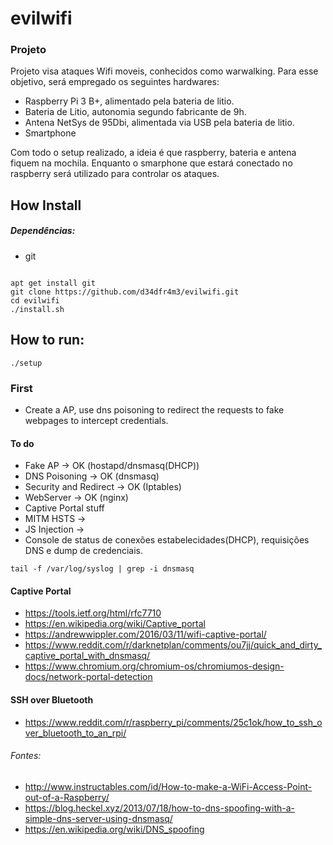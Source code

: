 # evilwifi
### Projeto
Projeto visa ataques Wifi moveis, conhecidos como warwalking. Para esse objetivo, será empregado os seguintes hardwares:
- Raspberry Pi 3 B+, alimentado pela bateria de litio.
- Bateria de Litio, autonomia segundo fabricante de 9h.
- Antena NetSys de 95Dbi, alimentada via USB pela bateria de litio.
- Smartphone

Com todo o setup realizado, a ideia é que raspberry, bateria e antena fiquem na mochila. Enquanto o smarphone que estará conectado no raspberry será utilizado para controlar os ataques. 

## How Install 
##### Dependências: 
- git
```

apt get install git 
git clone https://github.com/d34dfr4m3/evilwifi.git
cd evilwifi
./install.sh
```

## How to run: 

```
./setup 

```

### First 
- Create a AP, use dns poisoning to redirect the requests to fake webpages to intercept credentials. 

#### To do 
- Fake AP -> OK (hostapd/dnsmasq(DHCP))
- DNS Poisoning -> OK (dnsmasq)
- Security and Redirect -> OK (Iptables)
- WebServer -> OK (nginx)
- Captive Portal stuff
- MITM HSTS -> 
- JS Injection -> 
- Console de status de conexões estabelecidades(DHCP), requisições DNS e dump de credenciais.

```
tail -f /var/log/syslog | grep -i dnsmasq
``` 
#### Captive Portal
- https://tools.ietf.org/html/rfc7710
- https://en.wikipedia.org/wiki/Captive_portal
- https://andrewwippler.com/2016/03/11/wifi-captive-portal/
- https://www.reddit.com/r/darknetplan/comments/ou7jj/quick_and_dirty_captive_portal_with_dnsmasq/
- https://www.chromium.org/chromium-os/chromiumos-design-docs/network-portal-detection

#### SSH over Bluetooth 
- https://www.reddit.com/r/raspberry_pi/comments/25c1ok/how_to_ssh_over_bluetooth_to_an_rpi/

###### Fontes:
- http://www.instructables.com/id/How-to-make-a-WiFi-Access-Point-out-of-a-Raspberry/
- https://blog.heckel.xyz/2013/07/18/how-to-dns-spoofing-with-a-simple-dns-server-using-dnsmasq/
- https://en.wikipedia.org/wiki/DNS_spoofing
